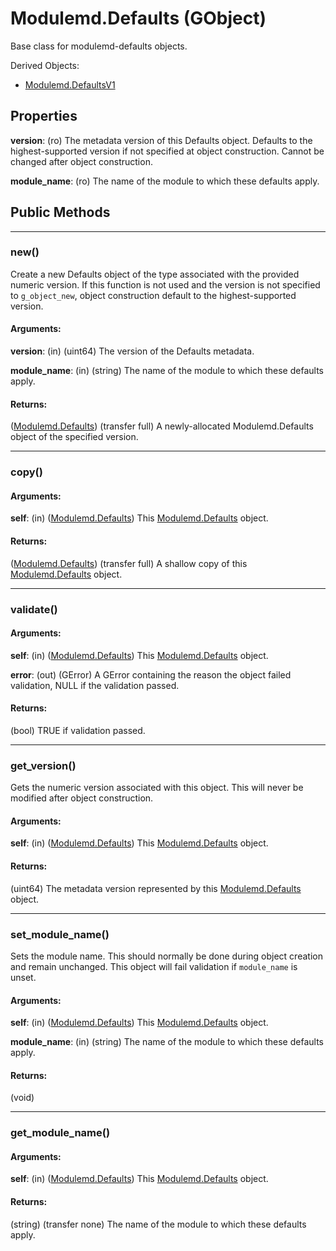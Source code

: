 # Modulemd.Defaults (GObject)
Base class for modulemd-defaults objects.

Derived Objects:
* [Modulemd.DefaultsV1](Modulemd.DefaultsV1.md)

## Properties

__version__: (ro) The metadata version of this Defaults object. Defaults to the highest-supported version if not specified at object construction. Cannot be changed after object construction.

__module_name__: (ro) The name of the module to which these defaults apply.

## Public Methods

---
### new()
Create a new Defaults object of the type associated with the provided numeric version. If this function is not used and the version is not specified to `g_object_new`, object construction default to the highest-supported version.

#### Arguments:
__version__: (in) (uint64) The version of the Defaults metadata.

__module_name__: (in) (string) The name of the module to which these defaults apply.

#### Returns:
([Modulemd.Defaults](Modulemd.Defaults.md)) (transfer full) A newly-allocated Modulemd.Defaults object of the specified version.

---
### copy()
#### Arguments:
__self__: (in) ([Modulemd.Defaults](Modulemd.Defaults.md)) This [Modulemd.Defaults](Modulemd.Defaults.md) object.

#### Returns:
([Modulemd.Defaults](Modulemd.Defaults.md)) (transfer full) A shallow copy of this [Modulemd.Defaults](Modulemd.Defaults.md) object.

---
### validate()
#### Arguments:
__self__: (in) ([Modulemd.Defaults](Modulemd.Defaults.md)) This [Modulemd.Defaults](Modulemd.Defaults.md) object.

__error__: (out) (GError) A GError containing the reason the object failed validation, NULL if the validation passed.

#### Returns:
(bool) TRUE if validation passed.

---
### get_version()
Gets the numeric version associated with this object. This will never be modified after object construction.

#### Arguments:
__self__: (in) ([Modulemd.Defaults](Modulemd.Defaults.md)) This [Modulemd.Defaults](Modulemd.Defaults.md) object.

#### Returns:
(uint64) The metadata version represented by this [Modulemd.Defaults](Modulemd.Defaults.md) object.

---
### set_module_name()
Sets the module name. This should normally be done during object creation and remain unchanged. This object will fail validation if `module_name` is unset.

#### Arguments:
__self__: (in) ([Modulemd.Defaults](Modulemd.Defaults.md)) This [Modulemd.Defaults](Modulemd.Defaults.md) object.

__module_name__: (in) (string) The name of the module to which these defaults apply.

#### Returns:
(void)

---
### get_module_name()
#### Arguments:
__self__: (in) ([Modulemd.Defaults](Modulemd.Defaults.md)) This [Modulemd.Defaults](Modulemd.Defaults.md) object.

#### Returns:
(string) (transfer none) The name of the module to which these defaults apply.
